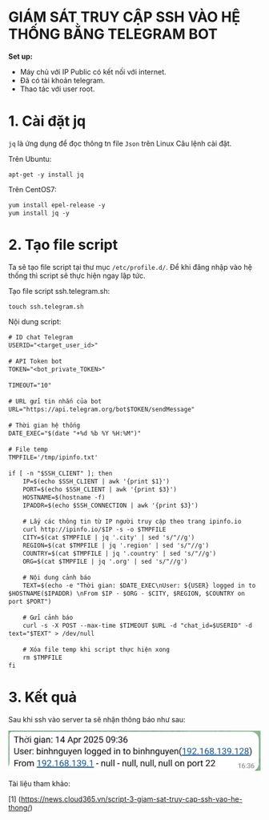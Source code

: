 # GIÁM SÁT TRUY CẬP SSH VÀO HỆ THỐNG BẰNG TELEGRAM BOT
**Set up:**
- Máy chủ với IP Public có kết nối với internet.
- Đã có tài khoản telegram.
- Thao tác với user root.

# 1. Cài đặt jq
`jq` là ứng dụng để đọc thông tn file `Json` trên Linux Câu lệnh cài đặt.

Trên Ubuntu:
```
apt-get -y install jq
```
Trên CentOS7:
```
yum install epel-release -y
yum install jq -y
```
# 2. Tạo file script
Ta sẽ tạo file script tại thư mục `/etc/profile.d/`. Để khi đăng nhập vào hệ thống thì script sẽ thực hiện ngay lập tức.

Tạo file script ssh.telegram.sh:
```
touch ssh.telegram.sh
```

Nội dung script:
```
# ID chat Telegram
USERID="<target_user_id>"

# API Token bot
TOKEN="<bot_private_TOKEN>"

TIMEOUT="10"

# URL gửi tin nhắn của bot
URL="https://api.telegram.org/bot$TOKEN/sendMessage"

# Thời gian hệ thống
DATE_EXEC="$(date "+%d %b %Y %H:%M")"

# File temp
TMPFILE='/tmp/ipinfo.txt'

if [ -n "$SSH_CLIENT" ]; then
    IP=$(echo $SSH_CLIENT | awk '{print $1}')
    PORT=$(echo $SSH_CLIENT | awk '{print $3}')
    HOSTNAME=$(hostname -f)
    IPADDR=$(echo $SSH_CONNECTION | awk '{print $3}')

    # Lấy các thông tin từ IP người truy cập theo trang ipinfo.io
    curl http://ipinfo.io/$IP -s -o $TMPFILE
    CITY=$(cat $TMPFILE | jq '.city' | sed 's/"//g')
    REGION=$(cat $TMPFILE | jq '.region' | sed 's/"//g')
    COUNTRY=$(cat $TMPFILE | jq '.country' | sed 's/"//g')
    ORG=$(cat $TMPFILE | jq '.org' | sed 's/"//g')

    # Nội dung cảnh báo
    TEXT=$(echo -e "Thời gian: $DATE_EXEC\nUser: ${USER} logged in to $HOSTNAME($IPADDR) \nFrom $IP - $ORG - $CITY, $REGION, $COUNTRY on port $PORT")

    # Gửi cảnh báo
    curl -s -X POST --max-time $TIMEOUT $URL -d "chat_id=$USERID" -d text="$TEXT" > /dev/null

    # Xóa file temp khi script thực hiện xong
    rm $TMPFILE
fi
```

# 3. Kết quả
Sau khi ssh vào server ta sẽ nhận thông báo như sau:

![](../imgs/12.png)

Tài liệu tham khảo:

[1] (https://news.cloud365.vn/script-3-giam-sat-truy-cap-ssh-vao-he-thong/)